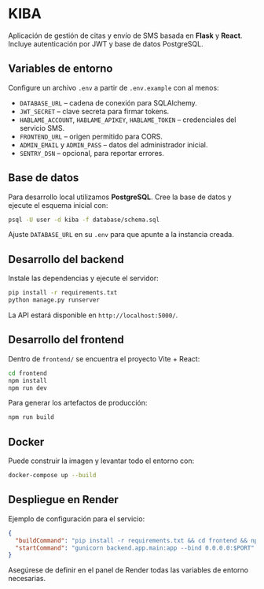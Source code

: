 # KIBA

Aplicación de gestión de citas y envío de SMS basada en **Flask** y **React**.
Incluye autenticación por JWT y base de datos PostgreSQL.

## Variables de entorno

Configure un archivo `.env` a partir de `.env.example` con al menos:

- `DATABASE_URL` – cadena de conexión para SQLAlchemy.
- `JWT_SECRET` – clave secreta para firmar tokens.
- `HABLAME_ACCOUNT`, `HABLAME_APIKEY`, `HABLAME_TOKEN` – credenciales del servicio SMS.
- `FRONTEND_URL` – origen permitido para CORS.
- `ADMIN_EMAIL` y `ADMIN_PASS` – datos del administrador inicial.
- `SENTRY_DSN` – opcional, para reportar errores.

## Base de datos

Para desarrollo local utilizamos **PostgreSQL**. Cree la base de datos y ejecute
el esquema inicial con:

```bash
psql -U user -d kiba -f database/schema.sql
```

Ajuste `DATABASE_URL` en su `.env` para que apunte a la instancia creada.

## Desarrollo del backend

Instale las dependencias y ejecute el servidor:

```bash
pip install -r requirements.txt
python manage.py runserver
```

La API estará disponible en `http://localhost:5000/`.

## Desarrollo del frontend

Dentro de `frontend/` se encuentra el proyecto Vite + React:

```bash
cd frontend
npm install
npm run dev
```

Para generar los artefactos de producción:

```bash
npm run build
```

## Docker

Puede construir la imagen y levantar todo el entorno con:

```bash
docker-compose up --build
```

## Despliegue en Render

Ejemplo de configuración para el servicio:

```json
{
  "buildCommand": "pip install -r requirements.txt && cd frontend && npm install && npm run build",
  "startCommand": "gunicorn backend.app.main:app --bind 0.0.0.0:$PORT"
}
```

Asegúrese de definir en el panel de Render todas las variables de entorno necesarias.
